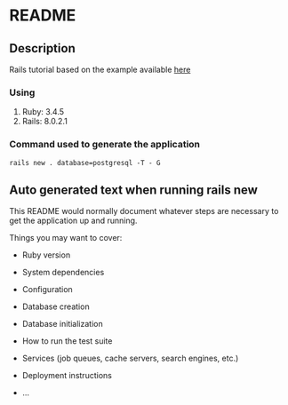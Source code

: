 # README

## Description

Rails tutorial based on the example available [here](https://guides.rubyonrails.org/getting_started.html)

### Using

1. Ruby: 3.4.5
1. Rails: 8.0.2.1

### Command used to generate the application

    rails new . database=postgresql -T - G
## Auto generated text when running rails new
This README would normally document whatever steps are necessary to get the
application up and running.

Things you may want to cover:

* Ruby version

* System dependencies

* Configuration

* Database creation

* Database initialization

* How to run the test suite

* Services (job queues, cache servers, search engines, etc.)

* Deployment instructions

* ...
